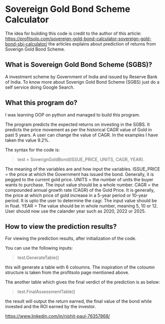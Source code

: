 # Sovereign Gold Bond Scheme Calculator

The idea for building this code is credit to the author of this article:
https://profitsolo.com/sovereign-gold-bond-calculator-sovereign-gold-bond-sbi-calculator/
the articles explains about prediction of returns from Soverign Gold Bond Scheme.
## What is Sovereign Gold Bond Scheme (SGBS)?
A investment scheme by Government of India and issued by Reserve Bank of India. To know more about Soverign Gold Bond Scheme (SGBS) just do a self service doing Google Search.

## What this program do?
I was learning OOP on python and managed to build this program. 

The program predicts the expected returns on investing in the SGBS. It predicts the price movement as per the historical CAGR value of Gold in past 5 years.
A user can change the value of CAGR. In the examples I have taken the value 9.2%.

The syntax for the code is:
> test = SoverignGoldBond(ISSUE_PRICE, UNITS, CAGR, YEAR).

The meaning of the variables are and how input the variables.
ISSUE_PRICE = the price at which the Government has issued the bond. Generally, it is pegged to the current gold price.
UNITS = the number of units the buyer wants to purchase. The input value should be a whole number.
CAGR = the compounded annual growth rate (CAGR) of the Gold Price. It is generally, the price at which price of gold increase in a 5-year period or 10-year period. It is upto the user to determine the cagr. The input value should be in float.
YEAR = The value should be in whole number, meaning 5, 10 or 12. User should now use the calander year such as 2020, 2022 or 2025.

## How to view the prediction results?

For viewing the prediction results, after initialization of the code. 

You can use the following inputs:

> test.GenerateTable()

this will generate a table with 6 coloumns. The inspiration of the coloumn structure is taken from the profitsolo page mentioned above.

The another table which gives the final verdict of the prediction is as below:

> test.FinalAssessmentTable()

the result will output the return earned, the final value of the bond while invested and the ROI earned by the investor.

https://www.linkedin.com/in/nishit-paul-76357868/
